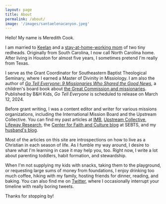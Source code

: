 ```yaml
---
layout: page
title: About
permalink: /about/
image: '/images/santaelenacanyon.jpeg'
---
```


Hello! My name is Meredith Cook.

I am married to <a href="https://keelancook.com" target="_blank">Keelan</a> and a [stay-at-home-working mom](https://www.meredithcook.net/the-stay-at-home-full-time-working-mom) of two tiny redheads. Originally from South Carolina, I now call North Carolina home. After living in Houston for almost five years, I sometimes pretend I'm really from Texas.  

I serve as the Grant Coordinator for Southeastern Baptist Theological Seminary, where I earned a Master of Divinity in Missiology. I am also the author of <a href="https://amzn.to/45wlDh1" target="_blank">*Go Tell Everyone: 9 Missionaries Who Shared the Good News*</a>, a children's board book about [the Great Commission and missionaries](https://www.meredithcook.net/writing-a-children-book). Published by B&H Kids, *Go Tell Everyone* is scheduled to release on March 12, 2024. 

Before grant writing, I was a content editor and writer for various missions organizations, including the International Mission Board and the Upstream Collective. You can find my past articles at <a href="https://www.imb.org/?s=meredith+cook&sort=relevant&filter_type=post%2Carticles" target="_blank">IMB</a>, <a href="https://www.theupstreamcollective.org/post/use-the-holidays-to-your-evangelistic-advantage" target="_blank">Upstream Collective</a>, <a href="https://research.lifeway.com/2020/03/31/why-our-worship-and-spiritual-walk-needs-repetition/" target="_blank">Lifeway Research</a>, the <a href="https://cfc.sebts.edu/faith-and-work/women-seminary-professors/" target="_blank">Center for Faith and Culture blog</a> at SEBTS, and my <a href="https://keelancook.com/2016/04/29/your-churchs-continued-responsibility-for-its-sent-ones/" target="_blank">husband's blog</a>. 

Most of the articles on this site are introspections on how to live as a Christian in each season of life. As I fumble my way around, I desire to share what I'm learning in case it may help you, too. Right now, I write a lot about parenting toddlers, habit formation, and stewardship.  

When I'm not supplying my kids with snacks, taking them to the playground, or requesting large sums of money from foundations, I enjoy drinking too much coffee, hiking with my family, hosting friends for dinner, reading, and baking. You can also find me on <a href="https://twitter.com/meredithcook716" target="_blank">Twitter</a>, where I occasionally interrupt your timeline with really boring tweets. 

Thanks for stopping by!

